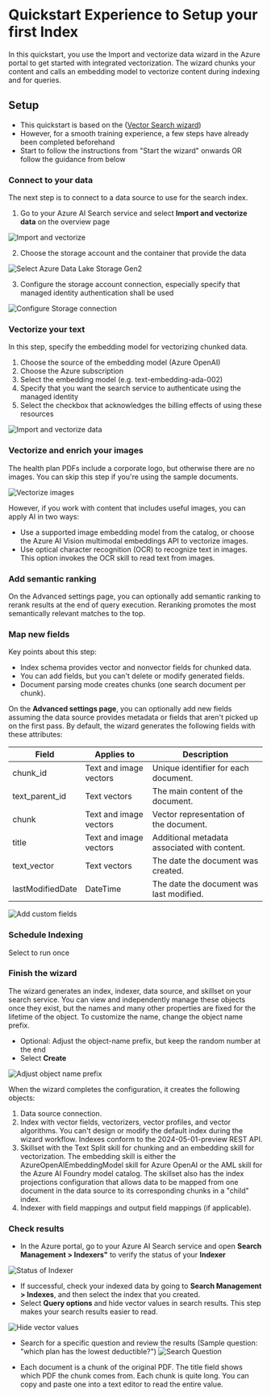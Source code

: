 # Quickstart Experience to Setup your first Index
In this quickstart, you use the Import and vectorize data wizard in the Azure portal to get started with integrated vectorization. The wizard chunks your content and calls an embedding model to vectorize content during indexing and for queries.

## Setup
- This quickstart is based on the ([Vector Search wizard](https://learn.microsoft.com/en-us/azure/search/search-get-started-portal-import-vectors?tabs=sample-data-adlsgen2%2Cmodel-aoai%2Cconnect-data-adlsgen2))
- However, for a smooth training experience, a few steps have already been completed beforehand
- Start to follow the instructions from "Start the wizard" onwards OR follow the guidance from below

### Connect to your data
The next step is to connect to a data source to use for the search index.

1. Go to your Azure AI Search service and select **Import and vectorize data** on the overview page

![Import and vectorize](./../media/02-import-and-vectorize.png)

2. Choose the storage account and the container that provide the data

![Select Azure Data Lake Storage Gen2](./../media/02-import-adls-gen2.png)

3. Configure the storage account connection, especially specify that managed identity authentication shall be used

![Configure Storage connection](./../media/02-configure-storage-connection.png)

### Vectorize your text
In this step, specify the embedding model for vectorizing chunked data.

1. Choose the source of the embedding model (Azure OpenAI)
2. Choose the Azure subscription
3. Select the embedding model (e.g. text-embedding-ada-002)
4. Specify that you want the search service to authenticate using the managed identity
5. Select the checkbox that acknowledges the billing effects of using these resources

![Import and vectorize data](./../media/02-import-and-vectorize-data.png)

### Vectorize and enrich your images
The health plan PDFs include a corporate logo, but otherwise there are no images. You can skip this step if you're using the sample documents.

![Vectorize images](./../media/02-vectorize-images.png)

However, if you work with content that includes useful images, you can apply AI in two ways:
- Use a supported image embedding model from the catalog, or choose the Azure AI Vision multimodal embeddings API to vectorize images.
- Use optical character recognition (OCR) to recognize text in images. This option invokes the OCR skill to read text from images.

### Add semantic ranking
On the Advanced settings page, you can optionally add semantic ranking to rerank results at the end of query execution. Reranking promotes the most semantically relevant matches to the top.

### Map new fields
Key points about this step:
- Index schema provides vector and nonvector fields for chunked data.
- You can add fields, but you can't delete or modify generated fields.
- Document parsing mode creates chunks (one search document per chunk).

On the **Advanced settings page**, you can optionally add new fields assuming the data source provides metadata or fields that aren't picked up on the first pass. By default, the wizard generates the following fields with these attributes:

| Field            | Applies to                     | Description                                   |
|------------------|--------------------------------|-----------------------------------------------|
| chunk_id	       | Text and image vectors         | Unique identifier for each document.         |
| text_parent_id   | Text vectors                   | The main content of the document.            |
| chunk            | Text and image vectors         | Vector representation of the document.       |
| title            | Text and image vectors         | Additional metadata associated with content. |
| text_vector      | Text vectors                   | The date the document was created.           |
| lastModifiedDate | DateTime                       | The date the document was last modified.     |


![Add custom fields](./../media/02-add-custom-fields.png)

### Schedule Indexing
Select to run once

### Finish the wizard
The wizard generates an index, indexer, data source, and skillset on your search service. You can view and independently manage these objects once they exist, but the names and many other properties are fixed for the lifetime of the object. To customize the name, change the object name prefix.

- Optional: Adjust the object-name prefix, but keep the random number at the end
- Select **Create**

![Adjust object name prefix](./../media/02-adjust-prefix.png)

When the wizard completes the configuration, it creates the following objects:

1. Data source connection.
2. Index with vector fields, vectorizers, vector profiles, and vector algorithms. You can't design or modify the default index during the wizard workflow. Indexes conform to the 2024-05-01-preview REST API.
3. Skillset with the Text Split skill for chunking and an embedding skill for vectorization. The embedding skill is either the AzureOpenAIEmbeddingModel skill for Azure OpenAI or the AML skill for the Azure AI Foundry model catalog. The skillset also has the index projections configuration that allows data to be mapped from one document in the data source to its corresponding chunks in a "child" index.
4. Indexer with field mappings and output field mappings (if applicable).

### Check results
- In the Azure portal, go to your Azure AI Search service and open **Search Management > Indexers"** to verify the status of your **Indexer**

![Status of Indexer](./../media/02-status-indexer.png)

- If successful, check your indexed data by going to **Search Management > Indexes**, and then select the index that you created.
- Select **Query options** and hide vector values in search results. This step makes your search results easier to read.

![Hide vector values](./../media/02-hide-vector-values.png)


- Search for a specific question and review the results (Sample question: "which plan has the lowest deductible?")
![Search Question](./../media/02-search-question.png)

- Each document is a chunk of the original PDF. The title field shows which PDF the chunk comes from. Each chunk is quite long. You can copy and paste one into a text editor to read the entire value.
